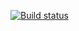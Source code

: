 [![Build status](https://ci.appveyor.com/api/projects/status/vhlb6k3u2qlbvutb?svg=true)](https://ci.appveyor.com/project/Yazilya25/aqa-2-1-et744)
